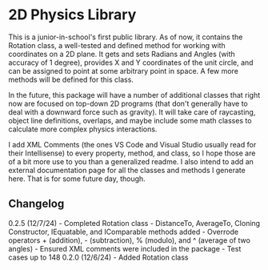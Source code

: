 # 2D Physics Library

This is a junior-in-school's first public library. As of now, it contains the Rotation class, a well-tested and 
defined method for working with coordinates on a 2D plane. It gets and sets Radians and Angles (with accuracy of 1 degree), 
provides X and Y coordinates of the unit circle, and can be assigned to point at some arbitrary point in space. A few more 
methods will be defined for this class.

In the future, this package will have a number of additional classes that right now are focused on top-down 2D programs 
(that don't generally have to deal with a downward force such as gravity). It will take care of raycasting, object 
line definitions, overlaps, and maybe include some math classes to calculate more complex physics interactions. 

I add XML Comments (the ones VS Code and Visual Studio usually read for their Intellisense) to every property, method, and class, 
so I hope those are of a bit more use to you than a generalized readme. I also intend to add an external documentation page 
for all the classes and methods I generate here. That is for some future day, though. 

## Changelog
0.2.5 (12/7/24) - Completed Rotation class
	- DistanceTo, AverageTo, Cloning Constructor, IEquatable, and IComparable methods added
	- Overrode operators + (addition), - (subtraction), % (modulo), and ^ (average of two angles)
	- Ensured XML comments were included in the package
	- Test cases up to 148
0.2.0 (12/6/24) - Added Rotation class